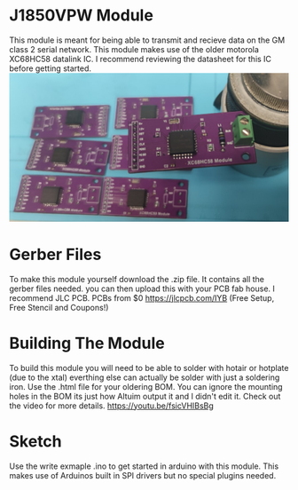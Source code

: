 # J1850VPW Module
This module is meant for being able to transmit and recieve data on the GM class 2 serial network. This module makes use of the older motorola XC68HC58 datalink IC. I recommend reviewing the datasheet for this IC before getting started.
![PCB](Modules.jpg)

# Gerber Files
To make this module yourself download the .zip file. It contains all the gerber files needed. you can then upload this with your PCB fab house. I recommend JLC PCB.
PCBs from $0 https://jlcpcb.com/IYB (Free Setup, Free Stencil and Coupons!) 

# Building The Module
To build this module you will need to be able to solder with hotair or hotplate (due to the xtal) everthing else can actually be solder with just a soldering iron. Use the .html file for your oldering BOM. You can ignore the mounting holes in the BOM its just how Altuim output it and I didn't edit it.
Check out the video for more details. https://youtu.be/fsicVHIBsBg

# Sketch
Use the write exmaple .ino to get started in arduino with this module. This makes use of Arduinos built in SPI drivers but no special plugins needed.
